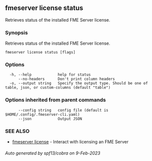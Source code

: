## fmeserver license status

Retrieves status of the installed FME Server license.

### Synopsis

Retrieves status of the installed FME Server license.

```
fmeserver license status [flags]
```

### Options

```
  -h, --help            help for status
      --no-headers      Don't print column headers
  -o, --output string   Specify the output type. Should be one of table, json, or custom-columns (default "table")
```

### Options inherited from parent commands

```
      --config string   config file (default is $HOME/.config/.fmeserver-cli.yaml)
      --json            Output JSON
```

### SEE ALSO

* [fmeserver license](fmeserver_license.md)	 - Interact with licensing an FME Server

###### Auto generated by spf13/cobra on 9-Feb-2023
